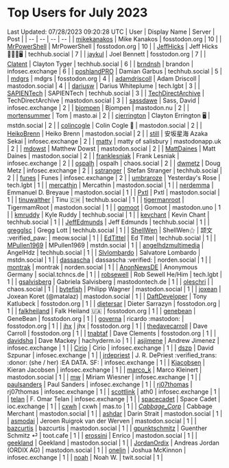 # Top Users for July 2023
Last Updated: 07/28/2023 09:20:28 UTC
| User | Display Name | Server | Post |
| -- | -- | -- | -- |
| [mikekanakos](https://fosstodon.org/@mikekanakos) | Mike Kanakos | fosstodon.org | 10 |
| [MrPowerShell](https://fosstodon.org/@MrPowerShell) | MrPowerShell | fosstodon.org | 10 |
| [JeffHicks](https://techhub.social/@JeffHicks) | Jeff Hicks 🐶🎼🍷🖥️ | techhub.social | 7 |
| [jaykul](https://fosstodon.org/@jaykul) | Joel Bennett | fosstodon.org | 7 |
| [Clatent](https://techhub.social/@Clatent) | Clayton Tyger | techhub.social | 6 |
| [brndnsh](https://infosec.exchange/@brndnsh) | brandon | infosec.exchange | 6 |
| [poshlandPRO](https://techhub.social/@poshlandPRO) | Damian Garbus | techhub.social | 5 |
| [mdgrs](https://fosstodon.org/@mdgrs) | mdgrs | fosstodon.org | 4 |
| [adamdriscoll](https://mastodon.social/@adamdriscoll) | Adam Driscoll | mastodon.social | 4 |
| [dariusw](https://tech.lgbt/@dariusw) | Darius Whiteplume | tech.lgbt | 3 |
| [SAPIENTech](https://techhub.social/@SAPIENTech) | SAPIENTech | techhub.social | 3 |
| [TechDirectArchive](https://mastodon.social/@TechDirectArchive) | TechDirectArchive | mastodon.social | 3 |
| [sassdawe](https://infosec.exchange/@sassdawe) | Sass, David | infosec.exchange | 2 |
| [bjompen](https://mastodon.nu/@bjompen) | Bjompen | mastodon.nu | 2 |
| [mortensummer](https://masto.ai/@mortensummer) | Tom | masto.ai | 2 |
| [cjerrington](https://mstdn.social/@cjerrington) | Clayton Errington 🖥️ | mstdn.social | 2 |
| [colincogle](https://mastodon.social/@colincogle) | Colin Cogle 🔵 | mastodon.social | 2 |
| [HeikoBrenn](https://mastodon.social/@HeikoBrenn) | Heiko Brenn | mastodon.social | 2 |
| [still](https://infosec.exchange/@still) | 安坂星海 Azaka Sekai | infosec.exchange | 2 |
| [matty](https://mastodonapp.uk/@matty) | matty of salisbury | mastodonapp.uk | 2 |
| [mdowst](https://mastodon.social/@mdowst) | Matthew Dowst | mastodon.social | 2 |
| [MattDaines](https://mastodon.social/@MattDaines) | Matt Daines | mastodon.social | 2 |
| [franklesniak](https://infosec.exchange/@franklesniak) | Frank Lesniak | infosec.exchange | 2 |
| [ospalh](https://chaos.social/@ospalh) | ospalh | chaos.social | 2 |
| [dwmetz](https://infosec.exchange/@dwmetz) | Doug Metz | infosec.exchange | 2 |
| [sstranger](https://techhub.social/@sstranger) | Stefan Stranger | techhub.social | 2 |
| [funes](https://infosec.exchange/@funes) | Funes | infosec.exchange | 2 |
| [umbraroze](https://tech.lgbt/@umbraroze) | Yesterday's Rose | tech.lgbt | 1 |
| [mercathin](https://mastodon.social/@mercathin) | Mercathin | mastodon.social | 1 |
| [nerdemma](https://mastodon.social/@nerdemma) | Emmanuel D. Breyaue | mastodon.social | 1 |
| [Pxtl](https://mastodon.social/@Pxtl) | Pxtl | mastodon.social | 1 |
| [tinuwalther](https://techhub.social/@tinuwalther) | Tinu 🇨🇭 | techhub.social | 1 |
| [tigermanroot](https://mastodon.social/@tigermanroot) | TigermamRoot | mastodon.social | 1 |
| [gomoot](https://mastodon.uno/@gomoot) | Gomoot | mastodon.uno | 1 |
| [kmruddy](https://techhub.social/@kmruddy) | Kyle Ruddy | techhub.social | 1 |
| [kevchant](https://techhub.social/@kevchant) | Kevin Chant | techhub.social | 1 |
| [JeffEdmunds](https://techhub.social/@JeffEdmunds) | Jeff Edmunds | techhub.social | 1 |
| [gregglsc](https://techhub.social/@gregglsc) | Gregg Lott | techhub.social | 1 |
| [ShellWen](https://meow.social/@ShellWen) | ShellWen⚝ | 颉文 :verified_paw: | meow.social | 1 |
| [EdTittel](https://techhub.social/@EdTittel) | Ed Tittel | techhub.social | 1 |
| [MPullen1969](https://mstdn.social/@MPullen1969) | MPullen1969 | mstdn.social | 1 |
| [angelhdzmultimedia](https://techhub.social/@angelhdzmultimedia) | AngelHdz | techhub.social | 1 |
| [Slvlombardo](https://mstdn.social/@Slvlombardo) | Salvatore Lombardo | mstdn.social | 1 |
| [dassascha](https://norden.social/@dassascha) | dassascha :verified: | norden.social | 1 |
| [montrak](https://norden.social/@montrak) | montrak | norden.social | 1 |
| [AnonNewsDE](https://social.tchncs.de/@AnonNewsDE) | Anonymous Germany | social.tchncs.de | 1 |
| [robsewell](https://tech.lgbt/@robsewell) | Rob Sewell He/Him | tech.lgbt | 1 |
| [gsalvisberg](https://mastodontech.de/@gsalvisberg) | Gabriela Salvisberg | mastodontech.de | 1 |
| [oleschri](https://chaos.social/@oleschri) |  | chaos.social | 1 |
| [bytefish](https://mastodon.social/@bytefish) | Philipp Wagner | mastodon.social | 1 |
| [joxean](https://mastodon.social/@joxean) | Joxean Koret (@matalaz) | mastodon.social | 1 |
| [DaftDeveloper](https://fosstodon.org/@DaftDeveloper) | Tony Katlubeck | fosstodon.org | 1 |
| [dietersar](https://fosstodon.org/@dietersar) | Dieter Sarrazyn | fosstodon.org | 1 |
| [falkheiland](https://fosstodon.org/@falkheiland) | Falk Heiland 🇺🇦 | fosstodon.org | 1 |
| [genebean](https://fosstodon.org/@genebean) | GeneBean | fosstodon.org | 1 |
| [governa](https://fosstodon.org/@governa) | ricardo :mastodon: | fosstodon.org | 1 |
| [jhx](https://fosstodon.org/@jhx) | jhx | fosstodon.org | 1 |
| [thedavecarroll](https://fosstodon.org/@thedavecarroll) | Dave Carroll | fosstodon.org | 1 |
| [tnabtaf](https://fosstodon.org/@tnabtaf) | Dave Clements | fosstodon.org | 1 |
| [davidshq](https://hachyderm.io/@davidshq) | Dave Mackey | hachyderm.io | 1 |
| [asjimene](https://infosec.exchange/@asjimene) | Andrew Jimenez | infosec.exchange | 1 |
| [Cirio](https://infosec.exchange/@Cirio) | Cirio | infosec.exchange | 1 |
| [dszp](https://infosec.exchange/@dszp) | David Szpunar | infosec.exchange | 1 |
| [jrdepriest](https://infosec.exchange/@jrdepriest) | J. R. DePriest :verified_trans: :donor: (she / her) :EA DATA. SF: | infosec.exchange | 1 |
| [Kjacobsen](https://infosec.exchange/@Kjacobsen) | Kieran Jacobsen | infosec.exchange | 1 |
| [marco_k](https://mastodon.social/@marco_k) | Marco Kleinert | mastodon.social | 1 |
| [mw](https://infosec.exchange/@mw) | Miriam Wiesner | infosec.exchange | 1 |
| [paulsanders](https://infosec.exchange/@paulsanders) | Paul Sanders | infosec.exchange | 1 |
| [rj07thomas](https://infosec.exchange/@rj07thomas) | rj07thomas | infosec.exchange | 1 |
| [scottlink](https://infosec.exchange/@scottlink) | ath0 | infosec.exchange | 1 |
| [telan](https://infosec.exchange/@telan) | F. Omar Telan | infosec.exchange | 1 |
| [spacecadet](https://ioc.exchange/@spacecadet) | Space Cadet | ioc.exchange | 1 |
| [cxwh](https://mas.to/@cxwh) | cxwh | mas.to | 1 |
| [_Cabbage_Corp_](https://mastodon.social/@_Cabbage_Corp_) | Cabbage Merchant | mastodon.social | 1 |
| [ashdar](https://mastodon.social/@ashdar) | Darin Strait | mastodon.social | 1 |
| [asmodai](https://mastodon.social/@asmodai) | Jeroen Ruigrok van der Werven | mastodon.social | 1 |
| [bazcurtis](https://mastodon.social/@bazcurtis) | bazcurtis | mastodon.social | 1 |
| [gpunktschmitz](https://toot.cafe/@gpunktschmitz) | Guenther Schmitz ⏎ | toot.cafe | 1 |
| [erossini](https://mastodon.social/@erossini) | Enrico | mastodon.social | 1 |
| [geekland](https://mastodon.social/@geekland) | Geekland | mastodon.social | 1 |
| [JordanOrdix](https://mastodon.social/@JordanOrdix) | Andreas Jordan (ORDIX AG) | mastodon.social | 1 |
| [onelin](https://infosec.exchange/@onelin) | Joshua McKinnon | infosec.exchange | 1 |
| [noah](https://twit.social/@noah) | Noah W. | twit.social | 1 |
